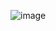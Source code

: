 ![image](https://github.com/Rahul-chaurasiya/Leetcode-Practice-Problem/assets/77222540/676a5836-03dd-4395-97d9-891088d17d90)
